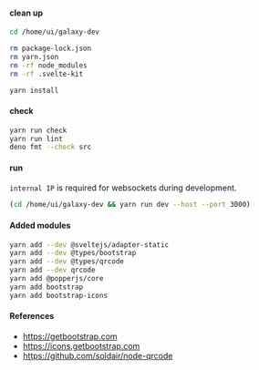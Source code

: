 #### clean up

```bash
cd /home/ui/galaxy-dev

rm package-lock.json
rm yarn.json
rm -rf node_modules
rm -rf .svelte-kit

yarn install
```

#### check

```bash
yarn run check
yarn run lint
deno fmt --check src
```

#### run

`internal IP` is required for websockets during development.

```bash
(cd /home/ui/galaxy-dev && yarn run dev --host --port 3000)
```

#### Added modules

```bash
yarn add --dev @sveltejs/adapter-static
yarn add --dev @types/bootstrap
yarn add --dev @types/qrcode
yarn add --dev qrcode
yarn add @popperjs/core
yarn add bootstrap
yarn add bootstrap-icons
```

#### References

- https://getbootstrap.com
- https://icons.getbootstrap.com
- https://github.com/soldair/node-qrcode
